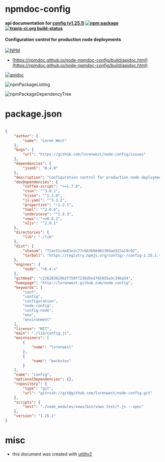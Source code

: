 # npmdoc-config

#### api documentation for  [config (v1.25.1)](http://lorenwest.github.com/node-config)  [![npm package](https://img.shields.io/npm/v/npmdoc-config.svg?style=flat-square)](https://www.npmjs.org/package/npmdoc-config) [![travis-ci.org build-status](https://api.travis-ci.org/npmdoc/node-npmdoc-config.svg)](https://travis-ci.org/npmdoc/node-npmdoc-config)

#### Configuration control for production node deployments

[![NPM](https://nodei.co/npm/config.png?downloads=true&downloadRank=true&stars=true)](https://www.npmjs.com/package/config)

- [https://npmdoc.github.io/node-npmdoc-config/build/apidoc.html](https://npmdoc.github.io/node-npmdoc-config/build/apidoc.html)

[![apidoc](https://npmdoc.github.io/node-npmdoc-config/build/screenCapture.buildCi.browser.%252Ftmp%252Fbuild%252Fapidoc.html.png)](https://npmdoc.github.io/node-npmdoc-config/build/apidoc.html)

![npmPackageListing](https://npmdoc.github.io/node-npmdoc-config/build/screenCapture.npmPackageListing.svg)

![npmPackageDependencyTree](https://npmdoc.github.io/node-npmdoc-config/build/screenCapture.npmPackageDependencyTree.svg)



# package.json

```json

{
    "author": {
        "name": "Loren West"
    },
    "bugs": {
        "url": "https://github.com/lorenwest/node-config/issues"
    },
    "dependencies": {
        "json5": "0.4.0"
    },
    "description": "Configuration control for production node deployments",
    "devDependencies": {
        "coffee-script": ">=1.7.0",
        "cson": "^3.0.1",
        "hjson": "^1.2.0",
        "js-yaml": "^3.2.2",
        "properties": "~1.2.1",
        "toml": "^2.0.6",
        "underscore": "^1.8.3",
        "vows": ">=0.8.1",
        "x2js": "^2.0.1"
    },
    "directories": {
        "lib": "./lib"
    },
    "dist": {
        "shasum": "72ac51cde81e2c77c6b3b66d0130dae527a19c92",
        "tarball": "https://registry.npmjs.org/config/-/config-1.25.1.tgz"
    },
    "engines": {
        "node": ">0.4.x"
    },
    "gitHead": "c226283619b2f759ff236d5e1f65055a3c39ba54",
    "homepage": "http://lorenwest.github.com/node-config",
    "keywords": [
        "conf",
        "config",
        "configuration",
        "node-config",
        "config-node",
        "env",
        "environment"
    ],
    "license": "MIT",
    "main": "./lib/config.js",
    "maintainers": [
        {
            "name": "lorenwest"
        },
        {
            "name": "markstos"
        }
    ],
    "name": "config",
    "optionalDependencies": {},
    "repository": {
        "type": "git",
        "url": "git+ssh://git@github.com/lorenwest/node-config.git"
    },
    "scripts": {
        "test": "./node_modules/vows/bin/vows test/*.js --spec"
    },
    "version": "1.25.1"
}
```



# misc
- this document was created with [utility2](https://github.com/kaizhu256/node-utility2)
